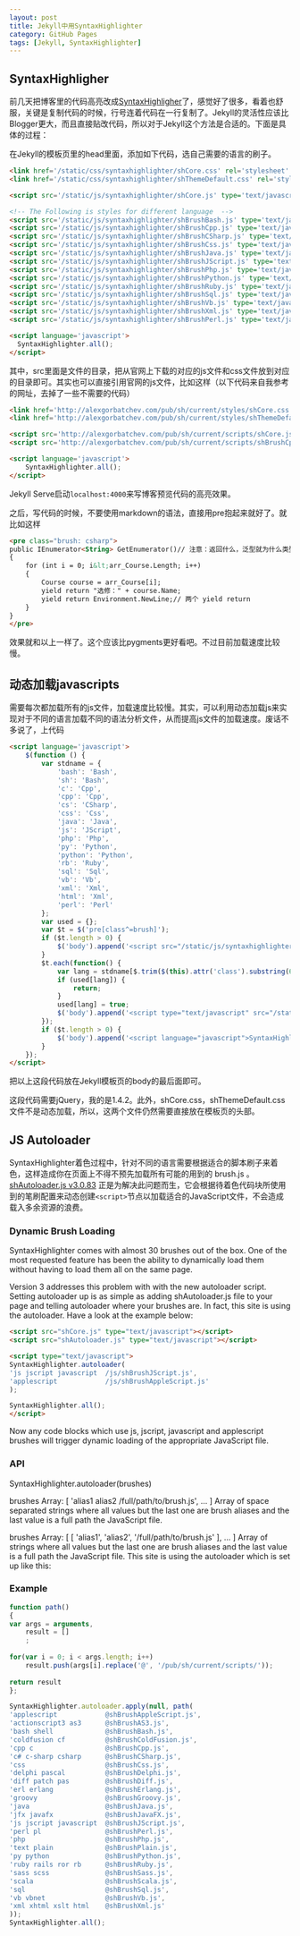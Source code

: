 ```yaml
---
layout: post
title: Jekyll中用SyntaxHighlighter
category: GitHub Pages
tags: [Jekyll, SyntaxHighlighter]
---
```


## SyntaxHighligher

前几天把博客里的代码高亮改成[SyntaxHighligher][1]了，感觉好了很多，看着也舒服，关键是复制代码的时候，行号连着代码在一行复制了。Jekyll的灵活性应该比Blogger更大，而且直接贴改代码，所以对于Jekyll这个方法是合适的。下面是具体的过程：

在Jekyll的模板页里的head里面，添加如下代码，选自己需要的语言的刷子。

<!--more-->

```html
<link href='/static/css/syntaxhighlighter/shCore.css' rel='stylesheet' type='text/css'/>
<link href='/static/css/syntaxhighlighter/shThemeDefault.css' rel='stylesheet' type='text/css'/>

<script src='/static/js/syntaxhighlighter/shCore.js' type='text/javascript'></script>

<!-- The Following is styles for different language  -->
<script src='/static/js/syntaxhighlighter/shBrushBash.js' type='text/javascript'></script>
<script src='/static/js/syntaxhighlighter/shBrushCpp.js' type='text/javascript'></script>
<script src='/static/js/syntaxhighlighter/shBrushCSharp.js' type='text/javascript'></script>
<script src='/static/js/syntaxhighlighter/shBrushCss.js' type='text/javascript'></script>
<script src='/static/js/syntaxhighlighter/shBrushJava.js' type='text/javascript'></script>
<script src='/static/js/syntaxhighlighter/shBrushJScript.js' type='text/javascript'></script>
<script src='/static/js/syntaxhighlighter/shBrushPhp.js' type='text/javascript'></script>
<script src='/static/js/syntaxhighlighter/shBrushPython.js' type='text/javascript'></script>
<script src='/static/js/syntaxhighlighter/shBrushRuby.js' type='text/javascript'></script>
<script src='/static/js/syntaxhighlighter/shBrushSql.js' type='text/javascript'></script>
<script src='/static/js/syntaxhighlighter/shBrushVb.js' type='text/javascript'></script>
<script src='/static/js/syntaxhighlighter/shBrushXml.js' type='text/javascript'></script>
<script src='/static/js/syntaxhighlighter/shBrushPerl.js' type='text/javascript'></script>

<script language='javascript'>
  SyntaxHighlighter.all();
</script>
```

其中，src里面是文件的目录，把从官网上下载的对应的js文件和css文件放到对应的目录即可。其实也可以直接引用官网的js文件，比如这样（以下代码来自我参考的网址，去掉了一些不需要的代码）

```html
<link href='http://alexgorbatchev.com/pub/sh/current/styles/shCore.css' rel='stylesheet' type='text/css'/>
<link href='http://alexgorbatchev.com/pub/sh/current/styles/shThemeDefault.css' rel='stylesheet' type='text/css'/>

<script src='http://alexgorbatchev.com/pub/sh/current/scripts/shCore.js' type='text/javascript'></script>
<script src='http://alexgorbatchev.com/pub/sh/current/scripts/shBrushCpp.js' type='text/javascript'></script>

<script language='javascript'>
    SyntaxHighlighter.all();
</script>
```

Jekyll Serve启动`localhost:4000`来写博客预览代码的高亮效果。

之后，写代码的时候，不要使用markdown的语法，直接用pre抱起来就好了。就比如这样

```html
<pre class="brush: csharp">
public IEnumerator<String> GetEnumerator()// 注意：返回什么，泛型就为什么类型
{
    for (int i = 0; i&lt;arr_Course.Length; i++)
    {
        Course course = arr_Course[i];
        yield return "选修：" + course.Name;
        yield return Environment.NewLine;// 两个 yield return
    }
}
</pre>
```

效果就和以上一样了。这个应该比pygments更好看吧。不过目前加载速度比较慢。

## 动态加载javascripts

需要每次都加载所有的js文件，加载速度比较慢。其实，可以利用动态加载js来实现对于不同的语言加载不同的语法分析文件，从而提高js文件的加载速度。废话不多说了，上代码

```html
<script language='javascript'>
    $(function () {
        var stdname = {
            'bash': 'Bash',
            'sh': 'Bash',
            'c': 'Cpp',
            'cpp': 'Cpp',
            'cs': 'CSharp',
            'css': 'Css',
            'java': 'Java',
            'js': 'JScript',
            'php': 'Php',
            'py': 'Python',
            'python': 'Python',
            'rb': 'Ruby',
            'sql': 'Sql',
            'vb': 'Vb',
            'xml': 'Xml',
            'html': 'Xml',
            'perl': 'Perl'
        };
        var used = {};
        var $t = $('pre[class^=brush]');
        if ($t.length > 0) {
            $('body').append('<script src="/static/js/syntaxhighlighter/shCore.js" type="text/javascript"></script>');
        }
        $t.each(function() {
            var lang = stdname[$.trim($(this).attr('class').substring(6))];
            if (used[lang]) {
                return;
            }
            used[lang] = true;
            $('body').append('<script type="text/javascript" src="/static/js/syntaxhighlighter/shBrush' + lang + '.js"></script>');
        });
        if ($t.length > 0) {
            $('body').append('<script language="javascript">SyntaxHighlighter.all();</script>');
        }
    });
</script>
```

把以上这段代码放在Jekyll模板页的body的最后面即可。

这段代码需要jQuery，我的是1.4.2。此外，shCore.css，shThemeDefault.css文件不是动态加载，所以，这两个文件仍然需要直接放在模板页的头部。

## JS Autoloader

SyntaxHighlighter着色过程中，针对不同的语言需要根据适合的脚本刷子来着色，这样造成你在页面上不得不预先加载所有可能的用到的 brush.js 。 [shAutoloader.js v3.0.83][2] 正是为解决此问题而生，它会根据待着色代码块所使用到的笔刷配置来动态创建`<script>`节点以加载适合的JavaScript文件，不会造成载入多余资源的浪费。

### Dynamic Brush Loading

SyntaxHighlighter comes with almost 30 brushes out of the box. One of the most requested feature has been the ability to dynamically load them without having to load them all on the same page.

Version 3 addresses this problem with with the new autoloader script. Setting autoloader up is as simple as adding shAutoloader.js file to your page and telling autoloader where your brushes are. In fact, this site is using the autoloader. Have a look at the example below:

```html
<script src="shCore.js" type="text/javascript"></script>
<script src="shAutoloader.js" type="text/javascript"></script>

<script type="text/javascript">
SyntaxHighlighter.autoloader(
'js jscript javascript  /js/shBrushJScript.js',
'applescript            /js/shBrushAppleScript.js'
);

SyntaxHighlighter.all();
</script>
```

Now any code blocks which use js, jscript, javascript and applescript brushes will trigger dynamic loading of the appropriate JavaScript file.

### API

SyntaxHighlighter.autoloader(brushes)

brushes
	Array: [ 'alias1 alias2 /full/path/to/brush.js', ... ]
Array of space separated strings where all values but the last one are brush aliases and the last value is a full path the JavaScript file.

brushes
	Array: [ [ 'alias1', 'alias2', '/full/path/to/brush.js' ], ... ]
Array of strings where all values but the last one are brush aliases and the last value is a full path the JavaScript file.
This site is using the autoloader which is set up like this:

### Example

```javascript
function path()
{
var args = arguments,
	result = []
	;
	 
for(var i = 0; i < args.length; i++)
	result.push(args[i].replace('@', '/pub/sh/current/scripts/'));
	 
return result
};

SyntaxHighlighter.autoloader.apply(null, path(
'applescript            @shBrushAppleScript.js',
'actionscript3 as3      @shBrushAS3.js',
'bash shell             @shBrushBash.js',
'coldfusion cf          @shBrushColdFusion.js',
'cpp c                  @shBrushCpp.js',
'c# c-sharp csharp      @shBrushCSharp.js',
'css                    @shBrushCss.js',
'delphi pascal          @shBrushDelphi.js',
'diff patch pas         @shBrushDiff.js',
'erl erlang             @shBrushErlang.js',
'groovy                 @shBrushGroovy.js',
'java                   @shBrushJava.js',
'jfx javafx             @shBrushJavaFX.js',
'js jscript javascript  @shBrushJScript.js',
'perl pl                @shBrushPerl.js',
'php                    @shBrushPhp.js',
'text plain             @shBrushPlain.js',
'py python              @shBrushPython.js',
'ruby rails ror rb      @shBrushRuby.js',
'sass scss              @shBrushSass.js',
'scala                  @shBrushScala.js',
'sql                    @shBrushSql.js',
'vb vbnet               @shBrushVb.js',
'xml xhtml xslt html    @shBrushXml.js'
));
SyntaxHighlighter.all();
```



[1]: http://alexgorbatchev.com/SyntaxHighlighter
[2]: http://alexgorbatchev.com/SyntaxHighlighter/manual/api/autoloader.html

